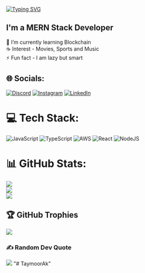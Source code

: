 <a href="https://git.io/typing-svg"><img src="https://readme-typing-svg.demolab.com?font=Operator+Mono&weight=600&size=50&pause=1000&color=FAFAFA&center=true&vCenter=true&width=940&lines=Hello+there%2C+I+am+Taymoor+Akbar!" alt="Typing SVG" /></a>
<!-- <img src="./assets/borderseperator.gif"> -->
## I'm a MERN Stack Developer 
🔭 I’m currently learning Blockchain<br>☕ Interest - Movies, Sports and Music<br>⚡ Fun fact - I am lazy but smart

## 🌐 Socials:
[![Discord](https://img.shields.io/badge/Discord-%237289DA.svg?logo=discord&logoColor=white)](https://discordapp.com/users/1023957441894957188) [![Instagram](https://img.shields.io/badge/Instagram-%23E4405F.svg?logo=Instagram&logoColor=white)](https://instagram.com/taymoorakbar) [![LinkedIn](https://img.shields.io/badge/LinkedIn-%230077B5.svg?logo=linkedin&logoColor=white)](https://www.linkedin.com/in/taymoor-akbar-04918710b/)


# 💻 Tech Stack:
![JavaScript](https://img.shields.io/badge/javascript-%23323330.svg?style=for-the-badge&logo=javascript&logoColor=%23F7DF1E) ![TypeScript](https://img.shields.io/badge/typescript-%23007ACC.svg?style=for-the-badge&logo=typescript&logoColor=white) ![AWS](https://img.shields.io/badge/AWS-%23FF9900.svg?style=for-the-badge&logo=amazon-aws&logoColor=white) ![React](https://img.shields.io/badge/react-%2523DD0031.svg?style=for-the-badge&logo=react&logoColor=white) ![NodeJS](https://img.shields.io/badge/node.js-6DA55F?style=for-the-badge&logo=node.js&logoColor=white)

# 📊 GitHub Stats:
![](https://github-readme-stats.vercel.app/api?username=x-farzan&theme=radical&hide_border=true&include_all_commits=true&count_private=true)<br/>
![](https://github-readme-streak-stats.herokuapp.com/?user=x-farzan&theme=radical&hide_border=true)<br/>
![](https://github-readme-stats.vercel.app/api/top-langs/?username=x-farzan&theme=radical&hide_border=true&include_all_commits=true&count_private=true&layout=compact)

## 🏆 GitHub Trophies
![](https://github-profile-trophy.vercel.app/?username=x-farzan&theme=discord&no-frame=false&no-bg=true&margin-w=4)

### ✍️ Random Dev Quote
![](https://quotes-github-readme.vercel.app/api?type=horizontal&theme=radical)
"# TaymoorAk" 
